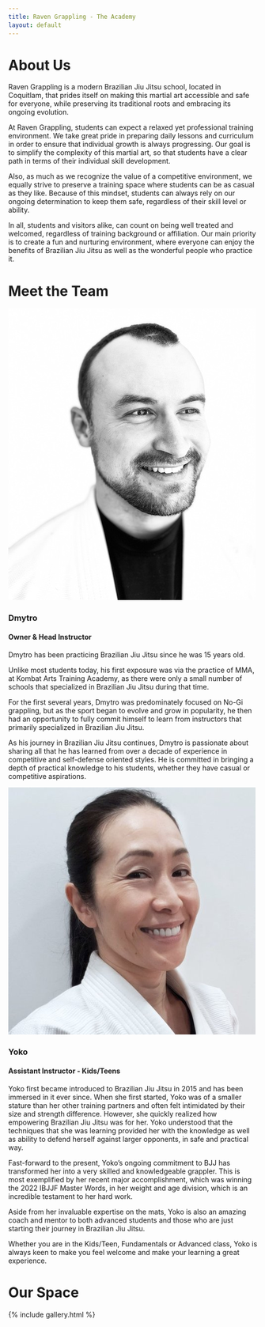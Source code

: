```yaml
---
title: Raven Grappling - The Academy
layout: default
---
```


<div class="container py-5 px-4 p-lg-5">
  <h1 class="text-center">About Us</h1>

  <p>
    Raven Grappling is a modern Brazilian Jiu Jitsu school, located in Coquitlam, that prides itself on making this martial art accessible and safe for everyone, while preserving its traditional roots and embracing its ongoing evolution.
  </p>
  <p>
    At Raven Grappling, students can expect a relaxed yet professional training environment. We take great pride in preparing daily lessons and curriculum in order to ensure that individual growth is always progressing. Our goal is to simplify the complexity of this martial art, so that students have a clear path in terms of their individual skill development.
  </p>
  <p>
    Also, as much as we recognize the value of a competitive environment, we equally strive to preserve a training space where students can be as casual as they like. Because of this mindset, students can always rely on our ongoing determination to keep them safe, regardless of their skill level or ability.
  </p>
  <p>
    In all, students and visitors alike, can count on being well treated and welcomed, regardless of training background or affiliation. Our main priority is to create a fun and nurturing environment, where everyone can enjoy the benefits of Brazilian Jiu Jitsu as well as the wonderful people who practice it.
  </p>
</div>

<div class="container py-5 px-4 p-lg-5 rg-container-bg">
  <h1 class="text-center">Meet the Team</h1>

  <div class="row">
    <div class="col-lg">
      <img src="/assets/images/academy/dmytro.jpg" alt="Dmytro" class="img-fluid mb-5">
    </div>
    <div class="col-lg">
      <h3>
        Dmytro
      </h3>
      <h4>
        Owner & Head Instructor
      </h4>
      <p>
        Dmytro has been practicing Brazilian Jiu Jitsu since he was 15 years old.
      </p>
      <p>
        Unlike most students today, his first exposure was via the practice of MMA, at Kombat Arts Training Academy, as there were only a small number of schools that specialized in Brazilian Jiu Jitsu during that time.
      </p>
      <p>
        For the first several years, Dmytro was predominately focused on No-Gi grappling, but as the sport began to evolve and grow in popularity, he then had an opportunity to fully commit himself to learn from instructors that primarily specialized in Brazilian Jiu Jitsu.
      </p>
      <p>
        As his journey in Brazilian Jiu Jitsu continues, Dmytro is passionate about sharing all that he has learned from over a decade of experience in competitive and self-defense oriented styles. He is committed in bringing a depth of practical knowledge to his students, whether they have casual or competitive aspirations.
      </p>
    </div>
  </div>

  <div class="row">
    <div class="col-lg">
      <img src="/assets/images/academy/yoko.jpg" alt="Yoko" class="img-fluid mb-5">
    </div>
    <div class="col-lg">
      <h3>
        Yoko
      </h3>
      <h4>
        Assistant Instructor - Kids/Teens
      </h4>
      <p>
        Yoko first became introduced to Brazilian Jiu Jitsu in 2015 and has been immersed in it ever since. When she first started, Yoko was of a smaller stature than her other training partners and often felt intimidated by their size and strength difference. However, she quickly realized how empowering Brazilian Jiu Jitsu was for her. Yoko understood that the techniques that she was learning provided her with the knowledge as well as ability to defend herself against larger opponents, in safe and practical way.
      </p>
      <p>
        Fast-forward to the present, Yoko’s ongoing commitment to BJJ has transformed her into a very skilled and knowledgeable grappler. This is most exemplified by her recent major accomplishment, which was winning the 2022 IBJJF Master Words, in her weight and age division, which is an incredible testament to her hard work.
      </p>
      <p>
        Aside from her invaluable expertise on the mats, Yoko is also an amazing coach and mentor to both advanced students and those who are just starting their journey in Brazilian Jiu Jitsu.
      </p>
      <p>
        Whether you are in the Kids/Teen, Fundamentals or Advanced class, Yoko is always keen to make you feel welcome and make your learning a great experience.
      </p>
    </div>
  </div>
</div>

<div class="container py-5 px-4 p-lg-5 ">
  <h1 class="text-center">Our Space</h1>

  {% include gallery.html %}
</div>
